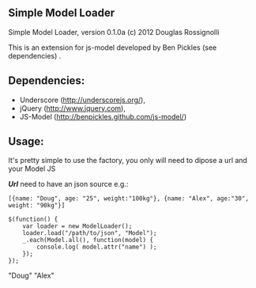 Simple Model Loader
-------------------

Simple Model Loader, version 0.1.0a (c) 2012 Douglas Rossignolli
 
This is an extension for js-model developed by Ben Pickles (see dependencies) . 

Dependencies:
-------------

- Underscore (http://underscorejs.org/), 
- jQuery (http://www.jquery.com),
- JS-Model (http://benpickles.github.com/js-model/)

Usage:
------
It's pretty simple to use the factory, you only will need to dipose a url and your Model JS

***Url*** need to have an json source e.g.:

<!-- language: lang-js -->
	[{name: "Doug", age: "25", weight:"100kg"}, {name: "Alex", age:"30", weight: "90kg"}]

<!-- language: lang-js -->
	$(function() {
		var loader = new ModelLoader();
		loader.load("/path/to/json", "Model");
		_.each(Model.all(), function(model) {
			console.log( model.attr("name") );
		});	
	});

<!-- language: lang-none -->
"Doug"
"Alex"